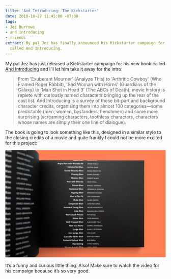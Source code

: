 ```yaml
---
title: 'And Introducing: The Kickstarter'
date: 2018-10-27 11:45:00 -07:00
tags:
- Jez Burrows
- and introducing
- friends
extract: My pal Jez has finally announced his Kickstarter campaign for his new book
  called And Introducing.
---
```


My pal Jez has just released a Kickstarter campaign for his new book called [And Introducing](https://www.kickstarter.com/projects/jezburrows/and-introducing-a-journey-to-the-end-of-the-cast-l) and I’ll let him take it away for the intro:  

> From 'Exuberant Mourner' (Analyze This) to 'Arthritic Cowboy' (Who Framed Roger Rabbit), 'Sad Woman with Horns' (Guardians of the Galaxy) to 'Man Shot in Head 3' (The ABCs of Death), movie history is replete with curiously named characters bringing up the rear of the cast list. And Introducing is a survey of those bit-part and background character credits, organising them into almost 100 categories—some predictable (men, women, bystanders, henchmen) and some more surprising (screaming characters, toothless characters, characters whose names are simply their one line of dialogue). 

The book is going to look something like this, designed in a similar style to the closing credits of a movie and quite frankly I could not be more excited for this project:

![jez-book.jpg](/uploads/jez-book.jpg)

It’s a funny and curious little thing. Also! Make sure to watch the video for his campaign because it’s so very good.